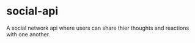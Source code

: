 # social-api
A social network api where users can share thier thoughts and reactions with one another.

